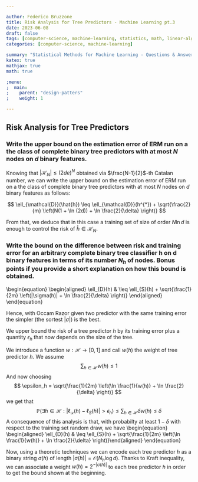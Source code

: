 ```yaml
---

author: Federico Bruzzone
title: Risk Analysis for Tree Predictors - Machine Learning pt.3 
date: 2023-06-08
draft: false 
tags: [computer-science, machine-learning, statistics, math, linear-algebra]
categories: [computer-science, machine-learning]

summary: "Statistical Methods for Machine Learning - Questions & Answers pt.3. Risk Analysis for Tree Predictors"
katex: true
mathjax: true
math: true

;menu:
;  main:
;    parent: "design-patters"
;    weight: 1

---
```


## Risk Analysis for Tree Predictors

### Write the upper bound on the estimation error of ERM run on a the class of complete binary tree predictors with at most $N$ nodes on $d$ binary features.

Knowing that $|\mathcal{H}_N| \leq (2de)^N$ obtained via $\frac{N-1}{2}$-th Catalan number, we can write the upper bound on the estimation error of ERM run on a the class of complete binary tree predictors with at most $N$ nodes on $d$ binary features as follows:

$$
\ell_{\mathcal{D}}(\hat{h}) \leq \ell_{\mathcal{D}}(h^{*}) + \sqrt{\frac{2}{m} \left(N(1 + \ln (2d)) + \ln \frac{2}{\delta} \right)}
$$

From that, we deduce that in this case a training set of size of order $N \ln d$ is enough to control the risk of $\hat{h} \in \mathcal{H}_N$.

### Write the bound on the difference between risk and training error for an arbitrary complete binary tree classifier h on d binary features in terms of its number $N_h$ of nodes. Bonus points if you provide a short explanation on how this bound is obtained.

\begin{equation}
\begin{aligned}
\ell_{D}(h) & \leq \ell_{S}(h) + \sqrt{\frac{1}{2m} \left(|\sigma(h)| + \ln \frac{2}{\delta} \right)}
\end{aligned}
\end{equation}

Hence, with Occam Razor given two predictor with the same training error the simpler (the sortest $|\sigma|$) is the best. 

We upper bound the risk of a tree predictor $h$ by its training error plus a quantity $\epsilon_h$ that now depends on the size of the tree.

We introduce a function $w : \mathcal{H} \rightarrow [0, 1]$ and call $w(h)$ the weight of tree predictor $h$. We assume 
$$
\sum_{h \in \mathcal{H}^{}} w(h) \leq 1
$$
And now choosing 
$$
\epsilon_h = \sqrt{\frac{1}{2m} \left(\ln \frac{1}{w(h)} + \ln \frac{2}{\delta} \right)}
$$
we get that 
$$
\mathbb{P} \left( \exists h \in \mathcal{H} : |\ell_{\mathcal{D}}(h) - \ell_{S}(h)| > \epsilon_h \right) \leq \sum_{h \in \mathcal{H}} \delta w(h) \leq \delta 
$$
A consequence of this analysis is that, with probabilty at least $1 - \delta$ with respect to the training set random draw, we have
\begin{equation}
\begin{aligned}
\ell_{D}(h) & \leq \ell_{S}(h) + \sqrt{\frac{1}{2m} \left(\ln \frac{1}{w(h)} + \ln \frac{2}{\delta} \right)}\end{aligned}
\end{equation}

Now, using a theoretic techniques we can encode each tree predictor $h$ as a binary string $\sigma(h)$ of length $|\sigma(h)| = \mathcal{O}(N_h \log d)$. Thanks to Kraft inequality, we can associate a weight $w(h) = 2^{-|\sigma(h)|}$ to each tree predictor $h$ in order to get the bound shown at the beginning.

